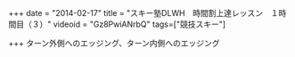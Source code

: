 +++
date = "2014-02-17"
title = "スキー塾DLWH　時間割上達レッスン　１時間目（３）"
videoid = "Gz8PwiANrbQ"
tags=["競技スキー"]

+++
ターン外側へのエッジング、ターン内側へのエッジング

